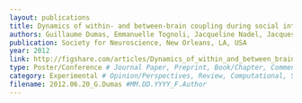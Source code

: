 ```yaml
---
layout: publications
title: Dynamics of within- and between-brain coupling during social interactions emerges on multiple temporal scales
authors: Guillaume Dumas, Emmanuelle Tognoli, Jacqueline Nadel, Jacques Martinerie, J.A. Scott Kelso 
publication: Society for Neuroscience, New Orleans, LA, USA
year: 2012
link: http://figshare.com/articles/Dynamics_of_within_and_between_brain_coupling_during_social_interactions_emerges_on_multiple_temporal_scales/1064425
type: Poster/Conference # Journal Paper, Preprint, Book/Chapter, Comment, Poster/Conference
category: Experimental # Opinion/Perspectives, Review, Computational, Social Cognitive and Affective Neuroscience, Experimental
filename: 2012.06.20_G.Dumas #MM.DD.YYYY_F.Author
---
```

